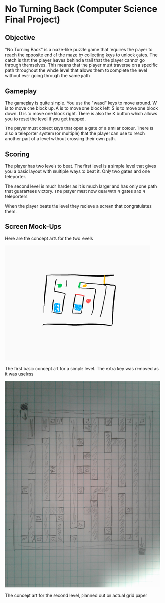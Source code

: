 # No Turning Back (Computer Science Final Project)

## Objective

"No Turning Back" is a maze-like puzzle game that requires the player to reach the opposite end of the maze by collecting keys to unlock gates.
The catch is that the player leaves behind a trail that the player cannot go through themselves.
This means that the player must traverse on a specific path throughout the whole level that allows them to complete the level without ever going through the same path

## Gameplay
The gameplay is quite simple. 
You use the "wasd" keys to move around.
W is to move one block up.
A is to move one block left.
S is to move one block down.
D is to move one block right.
There is also the K button which allows you to reset the level if you get trapped.

The player must collect keys that open a gate of a similar colour.
There is also a teleporter system (or multiple) that the player can use to reach another part of a level without crossing their own path.

## Scoring
The player has two levels to beat. 
The first level is a simple level that gives you a basic layout with multiple ways to beat it. 
Only two gates and one teleporter.

The second level is much harder as it is much larger and has only one path that guarantees victory.
The player must now deal with 4 gates and 4 teleporters.

When the player beats the level they recieve a screen that congratulates them.

## Screen Mock-Ups
Here are the concept arts for the two levels

![](https://github.com/StRobertCHSCS/final-project-victor/blob/master/images/rtfyguhi.PNG)

The first basic concept art for a simple level. The extra key was removed as it was useless

![](https://github.com/StRobertCHSCS/final-project-victor/blob/master/images/20190619_200329.jpg)

The concept art for the second level, planned out on actual grid paper
